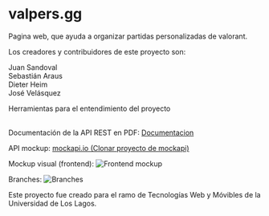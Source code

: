 # valpers.gg
Pagina web, que ayuda a organizar partidas personalizadas de valorant.

Los creadores y contribuidores de este proyecto son:

Juan Sandoval<br/>
Sebastián Araus<br/>
Dieter Heim<br/>
José Velásquez<br/>

Herramientas para el entendimiento del proyecto<br/><br/>

Documentación de la API REST en PDF:
[Documentacion](https://drive.google.com/file/d/1YfqxyKQ3IlEuOzJiJX93Do5-AzdpdYiG/view?usp=sharing)<br/>

API mockup:
[mockapi.io (Clonar proyecto de mockapi)](https://mockapi.io/clone/6341d50316ffb7e275d8acd8)<br/>

Mockup visual (frontend):
![Frontend mockup](https://i.ibb.co/Z8QnVq6/dc8e75e5-a7c8-46ee-9129-3ca1a92d444f.jpg)<br/>

Branches:
![Branches](https://docs.google.com/drawings/d/e/2PACX-1vSNea-0a3Y7e6_zVG9bgTGsm5x5gFpLOTpozC-TZtYxt8T7CkF6pZEknuiPNVZhp12iHZ8wpkUX8mYj/pub?w=2760&h=1296)<br/>

Este proyecto fue creado para el ramo de Tecnologías Web y Móvibles de la Universidad de Los Lagos.
